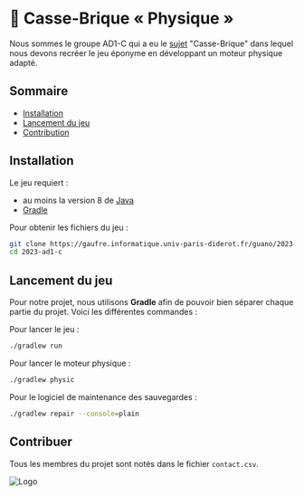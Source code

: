 # 🧱 Casse-Brique « Physique »

Nous sommes le groupe AD1-C qui a eu le [sujet](https://moodle.u-paris.fr/pluginfile.php/2299294/mod_resource/content/4/Projet_breakout.pdf) "Casse-Brique" dans lequel nous devons recréer le jeu éponyme en développant un moteur physique adapté.

## Sommaire

- [Installation](#installation)
- [Lancement du jeu](#lancement-du-jeu)
- [Contribution](#contribution)

## Installation

Le jeu requiert :
  - au moins la version 8 de [Java](https://www.java.com/en/download/manual.jsp)
  - [Gradle](https://gradle.org/install/)

Pour obtenir les fichiers du jeu :
```bash
git clone https://gaufre.informatique.univ-paris-diderot.fr/guano/2023-ad1-c.git
cd 2023-ad1-c
```

## Lancement du jeu

Pour notre projet, nous utilisons **Gradle** afin de pouvoir bien séparer chaque partie du projet. Voici les différentes commandes :

Pour lancer le jeu :
```bash
./gradlew run
```

Pour lancer le moteur physique :
```bash
./gradlew physic
```

Pour le logiciel de maintenance des sauvegardes :
```bash
./gradlew repair --console=plain
```

## Contribuer

Tous les membres du projet sont notés dans le fichier `contact.csv`.

![Logo](https://blogs.aphp.fr/wp-content/blogs.dir/214/files/2022/05/UniversiteParisCite_logo_horizontal_couleur_CMJN.jpg)
